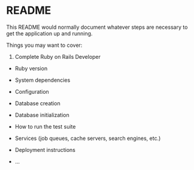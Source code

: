# README

This README would normally document whatever steps are necessary to get the
application up and running.

Things you may want to cover:
1. Complete Ruby on Rails Developer

* Ruby version

* System dependencies

* Configuration

* Database creation

* Database initialization

* How to run the test suite

* Services (job queues, cache servers, search engines, etc.)

* Deployment instructions

* ...
